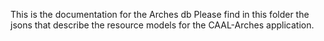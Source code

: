 This is the documentation for the Arches db
Please find in this folder the jsons that describe the resource models for the CAAL-Arches application.
